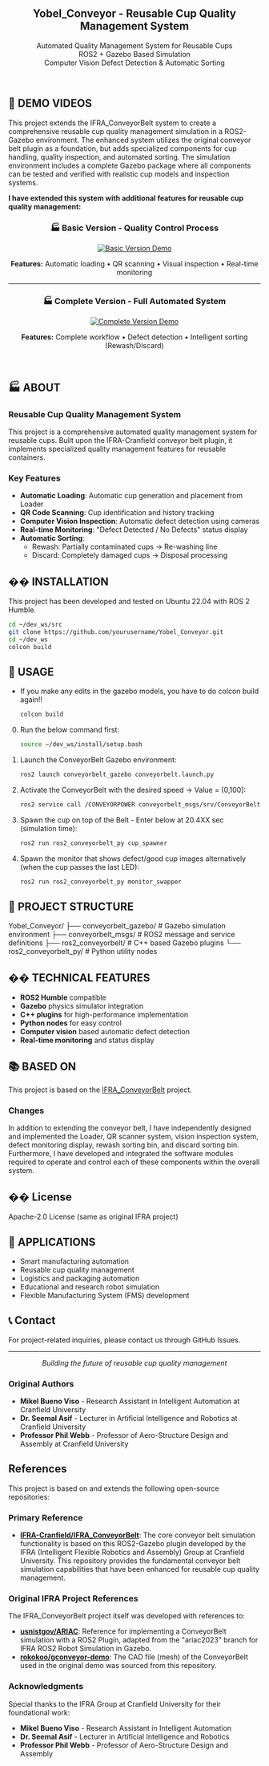 <!--

# ===================================== COPYRIGHT ===================================== #
#                                                                                       #
#  IFRA (Intelligent Flexible Robotics and Assembly) Group, CRANFIELD UNIVERSITY        #
#  Created on behalf of the IFRA Group at Cranfield University, United Kingdom          #
#  E-mail: IFRA@cranfield.ac.uk                                                       #
#                                                                                       #
#  Licensed under the Apache-2.0 License.                                               #
#  You may not use this file except in compliance with the License.                     #
#  You may obtain a copy of the License at: http://www.apache.org/licenses/LICENSE-2.0  #
#                                                                                       #
#  Unless required by applicable law or agreed to in writing, software distributed      #
#  under the License is distributed on an "as-is" basis, without warranties or          #
#  conditions of any kind, either express or implied. See the License for the specific  #
#  language governing permissions and limitations under the License.                    #
#                                                                                       #
#  IFRA Group - Cranfield University                                                    #
#  AUTHORS: Mikel Bueno Viso - Mikel.Bueno-Viso@cranfield.ac.uk                         #
#           Dr. Seemal Asif  - s.asif@cranfield.ac.uk                                   #
#           Prof. Phil Webb  - p.f.webb@cranfield.ac.uk                                 #
#                                                                                       #
#  Date: June, 2023.                                                                    #
#                                                                                       #
# ===================================== COPYRIGHT ===================================== #

# ======= CITE OUR WORK ======= #
# You can cite our work with the following statement:
# IFRA-Cranfield (2023) Gazebo-ROS2 Conveyor Belt Plugin. URL: https://github.com/IFRA-Cranfield/IFRA_ConveyorBelt.

-->

<div id="top"></div>

<br />

<div align="center">

  <h2 align="center">Yobel_Conveyor - Reusable Cup Quality Management System</h2>

  <p align="center">
    Automated Quality Management System for Reusable Cups
    <br />
    ROS2 + Gazebo Based Simulation
    <br />
    Computer Vision Defect Detection & Automatic Sorting
  </p>
</div>

<br />

## 🎥 DEMO VIDEOS

This project extends the IFRA_ConveyorBelt system to create a comprehensive reusable cup quality management simulation in a ROS2-Gazebo environment. The enhanced system utilizes the original conveyor belt plugin as a foundation, but adds specialized components for cup handling, quality inspection, and automated sorting. The simulation environment includes a complete Gazebo package where all components can be tested and verified with realistic cup models and inspection systems.

**I have extended this system with additional features for reusable cup quality management:**

<div align="center">

### 🏭 **Basic Version** - Quality Control Process
[![Basic Version Demo](https://img.youtube.com/vi/RUVIz0vWDCw/0.jpg)](https://www.youtube.com/watch?v=RUVIz0vWDCw)

**Features:** Automatic loading • QR scanning • Visual inspection • Real-time monitoring

---

### 🏭 **Complete Version** - Full Automated System  
[![Complete Version Demo](https://img.youtube.com/vi/-cEOExvV-Og/0.jpg)](https://www.youtube.com/watch?v=-cEOExvV-Og)

**Features:** Complete workflow • Defect detection • Intelligent sorting (Rewash/Discard)

</div>

<br />

## 🏭 ABOUT

### Reusable Cup Quality Management System

This project is a comprehensive automated quality management system for reusable cups. Built upon the IFRA-Cranfield conveyor belt plugin, it implements specialized quality management features for reusable containers.

### Key Features

- **Automatic Loading**: Automatic cup generation and placement from Loader
- **QR Code Scanning**: Cup identification and history tracking
- **Computer Vision Inspection**: Automatic defect detection using cameras
- **Real-time Monitoring**: "Defect Detected / No Defects" status display
- **Automatic Sorting**: 
  - Rewash: Partially contaminated cups → Re-washing line
  - Discard: Completely damaged cups → Disposal processing

## �� INSTALLATION

This project has been developed and tested on Ubuntu 22.04 with ROS 2 Humble.

```sh
cd ~/dev_ws/src
git clone https://github.com/yourusername/Yobel_Conveyor.git
cd ~/dev_ws
colcon build
```

## 🎯 USAGE

* If you make any edits in the gazebo models, you have to do 
colcon build again!!
    ```sh
    colcon build
    ```

0. Run the below command first:

    ```sh
    source ~/dev_ws/install/setup.bash
    ```

1. Launch the ConveyorBelt Gazebo environment:

    ```sh
    ros2 launch conveyorbelt_gazebo conveyorbelt.launch.py
    ```

<!-- 2. (1) Spawn the box on top of the Belt:
  <Higher Drop>
    ```sh
    ros2 run ros2_conveyorbelt SpawnObject.py --package "conveyorbelt_gazebo" --urdf "box.urdf" --name "box" --x 0.0 --y -0.5 --z 1.0
    ```
  <Exact Point Drop>
    ```sh
    ros2 run ros2_conveyorbelt SpawnObject.py --package "conveyorbelt_gazebo" --urdf "box.urdf" --name "box" --x 0.0 --y -0.5 --z 0.76
    ``` -->

2. Activate the ConveyorBelt with the desired speed -> Value = (0,100]:

    ```sh
    ros2 service call /CONVEYORPOWER conveyorbelt_msgs/srv/ConveyorBeltControl "{power: 20}"
    ```

3. Spawn the cup on top of the Belt - Enter below at 20.4XX sec (simulation time):
    ```sh
    ros2 run ros2_conveyorbelt_py cup_spawner
    ```

4. Spawn the monitor that shows defect/good cup images alternatively (when the cup passes the last LED):
    ```sh
    ros2 run ros2_conveyorbelt_py monitor_swapper
    ```

## 📁 PROJECT STRUCTURE
Yobel_Conveyor/
├── conveyorbelt_gazebo/ # Gazebo simulation environment
├── conveyorbelt_msgs/ # ROS2 message and service definitions
├── ros2_conveyorbelt/ # C++ based Gazebo plugins
└── ros2_conveyorbelt_py/ # Python utility nodes


## �� TECHNICAL FEATURES

- **ROS2 Humble** compatible
- **Gazebo** physics simulator integration
- **C++ plugins** for high-performance implementation
- **Python nodes** for easy control
- **Computer vision** based automatic defect detection
- **Real-time monitoring** and status display

## 📚 BASED ON

This project is based on the [IFRA_ConveyorBelt](https://github.com/IFRA-Cranfield/IFRA_ConveyorBelt) project.
### Changes
In addition to extending the conveyor belt, I have independently designed and implemented the Loader, QR scanner system, vision inspection system, defect monitoring display, rewash sorting bin, and discard sorting bin.  
Furthermore, I have developed and integrated the software modules required to operate and control each of these components within the overall system.

## �� License

Apache-2.0 License (same as original IFRA project)

## 🌟 APPLICATIONS

- Smart manufacturing automation
- Reusable cup quality management
- Logistics and packaging automation
- Educational and research robot simulation
- Flexible Manufacturing System (FMS) development

## 📞 Contact

For project-related inquiries, please contact us through GitHub Issues.

---

<div align="center">
  <p><em>Building the future of reusable cup quality management</em></p>
</div>

### Original Authors
- **Mikel Bueno Viso** - Research Assistant in Intelligent Automation at Cranfield University
- **Dr. Seemal Asif** - Lecturer in Artificial Intelligence and Robotics at Cranfield University  
- **Professor Phil Webb** - Professor of Aero-Structure Design and Assembly at Cranfield University

## References

This project is based on and extends the following open-source repositories:

### Primary Reference
- **[IFRA-Cranfield/IFRA_ConveyorBelt](https://github.com/IFRA-Cranfield/IFRA_ConveyorBelt)**: The core conveyor belt simulation functionality is based on this ROS2-Gazebo plugin developed by the IFRA (Intelligent Flexible Robotics and Assembly) Group at Cranfield University. This repository provides the fundamental conveyor belt simulation capabilities that have been enhanced for reusable cup quality management.

### Original IFRA Project References
The IFRA_ConveyorBelt project itself was developed with references to:
- **[usnistgov/ARIAC](https://github.com/usnistgov/ARIAC)**: Reference for implementing a ConveyorBelt simulation with a ROS2 Plugin, adapted from the "ariac2023" branch for IFRA ROS2 Robot Simulation in Gazebo.
- **[rokokoo/gconveyor-demo](https://github.com/rokokoo/conveyor_demo)**: The CAD file (mesh) of the ConveyorBelt used in the original demo was sourced from this repository.

### Acknowledgments
Special thanks to the IFRA Group at Cranfield University for their foundational work:
- **Mikel Bueno Viso** - Research Assistant in Intelligent Automation
- **Dr. Seemal Asif** - Lecturer in Artificial Intelligence and Robotics  
- **Professor Phil Webb** - Professor of Aero-Structure Design and Assembly
